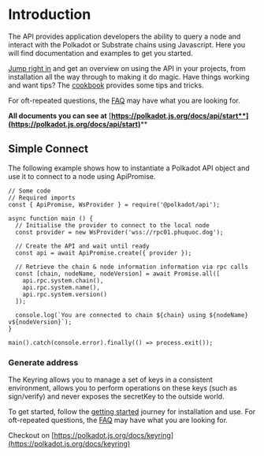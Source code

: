 # Introduction

The API provides application developers the ability to query a node and interact with the Polkadot or Substrate chains using Javascript. Here you will find documentation and examples to get you started.

[Jump right in](https://polkadot.js.org/docs/api/start) and get an overview on using the API in your projects, from installation all the way through to making it do magic. Have things working and want tips? The [cookbook](https://polkadot.js.org/docs/api/cookbook) provides some tips and tricks.

For oft-repeated questions, the [FAQ](https://polkadot.js.org/docs/api/FAQ) may have what you are looking for.



**All documents you can see at** [**https://polkadot.js.org/docs/api/start**](https://polkadot.js.org/docs/api/start)****

## Simple Connect

The following example shows how to instantiate a Polkadot API object and use it to connect to a node using ApiPromise.

```
// Some code
// Required imports
const { ApiPromise, WsProvider } = require('@polkadot/api');

async function main () {
  // Initialise the provider to connect to the local node
  const provider = new WsProvider('wss://rpc01.phuquoc.dog');

  // Create the API and wait until ready
  const api = await ApiPromise.create({ provider });

  // Retrieve the chain & node information information via rpc calls
  const [chain, nodeName, nodeVersion] = await Promise.all([
    api.rpc.system.chain(),
    api.rpc.system.name(),
    api.rpc.system.version()
  ]);

  console.log(`You are connected to chain ${chain} using ${nodeName} v${nodeVersion}`);
}

main().catch(console.error).finally(() => process.exit());
```

### Generate address

The Keyring allows you to manage a set of keys in a consistent environment, allows you to perform operations on these keys (such as sign/verify) and never exposes the secretKey to the outside world.

To get started, follow the [getting started](https://polkadot.js.org/docs/keyring/start) journey for installation and use. For oft-repeated questions, the [FAQ](https://polkadot.js.org/docs/keyring/FAQ) may have what you are looking for.

Checkout on [https://polkadot.js.org/docs/keyring](https://polkadot.js.org/docs/keyring)
